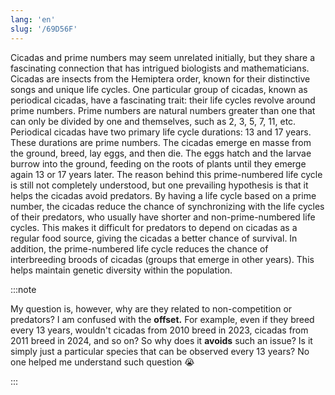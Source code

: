 ```yaml
---
lang: 'en'
slug: '/69D56F'
---
```


Cicadas and prime numbers may seem unrelated initially, but they share a fascinating connection that has intrigued biologists and mathematicians. Cicadas are insects from the Hemiptera order, known for their distinctive songs and unique life cycles. One particular group of cicadas, known as periodical cicadas, have a fascinating trait: their life cycles revolve around prime numbers. Prime numbers are natural numbers greater than one that can only be divided by one and themselves, such as 2, 3, 5, 7, 11, etc. Periodical cicadas have two primary life cycle durations: 13 and 17 years. These durations are prime numbers. The cicadas emerge en masse from the ground, breed, lay eggs, and then die. The eggs hatch and the larvae burrow into the ground, feeding on the roots of plants until they emerge again 13 or 17 years later. The reason behind this prime-numbered life cycle is still not completely understood, but one prevailing hypothesis is that it helps the cicadas avoid predators. By having a life cycle based on a prime number, the cicadas reduce the chance of synchronizing with the life cycles of their predators, who usually have shorter and non-prime-numbered life cycles. This makes it difficult for predators to depend on cicadas as a regular food source, giving the cicadas a better chance of survival. In addition, the prime-numbered life cycle reduces the chance of interbreeding broods of cicadas (groups that emerge in other years). This helps maintain genetic diversity within the population.

:::note

My question is, however, why are they related to non-competition or predators? I am confused with the **offset.** For example, even if they breed every 13 years, wouldn't cicadas from 2010 breed in 2023, cicadas from 2011 breed in 2024, and so on? So why does it **avoids** such an issue? Is it simply just a particular species that can be observed every 13 years? No one helped me understand such question 😭

:::
